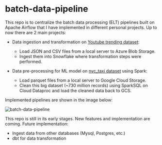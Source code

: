 # batch-data-pipeline
This repo is to centralize the batch data processing (ELT) pipelines built on Apache Airflow that I have implemented in different personal projects.
Up to now there are 2 main projects:
- Data ingestion and transformation on [Youtube trending dataset](https://www.kaggle.com/datasets/rsrishav/youtube-trending-video-dataset/data):
  - Load JSON and CSV files from a local server to Azure Blob Storage.
  - Ingest them into Snowflake where transformation steps were performed.
  
- Data pre-processing for ML model on [nyc_taxi dataset](https://www.nyc.gov/site/tlc/about/tlc-trip-record-data.page) using Spark:
  - Load parquet files from a local server to Google Cloud Storage.
  - Clean this big dataset (~730 million records) using SparkSQL on Cloud Dataproc and load the cleaned data back to GCS.

Implemented pipelines are shown in the image below:

![batch-data-pipeline](https://github.com/phamthiminhtu/batch-data-pipeline/assets/56192840/312a280c-7751-4e34-b9c5-45ce386a0dad)

This repo is still in its early stages. New features and implementation are coming.
Future implementation:
- Ingest data from other databases (Mysql, Postgres, etc.)
- dbt for data transformation
